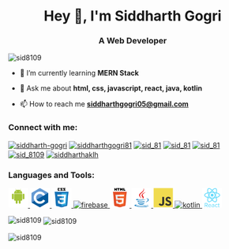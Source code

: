<h1 align="center">Hey 👋, I'm Siddharth Gogri</h1>
<h3 align="center">A Web Developer</h3>

<p align="left"> <img src="https://komarev.com/ghpvc/?username=sid8109&label=Profile%20views&color=0e75b6&style=flat" alt="sid8109" /> </p>

- 🌱 I’m currently learning **MERN Stack**

- 💬 Ask me about **html, css, javascript, react, java, kotlin**

- 📫 How to reach me **siddharthgogri05@gmail.com**

<h3 align="left">Connect with me:</h3>
<p align="left">
<a href="https://linkedin.com/in/siddharth-gogri-02552a248" target="blank"><img align="center" src="https://raw.githubusercontent.com/rahuldkjain/github-profile-readme-generator/master/src/images/icons/Social/linked-in-alt.svg" alt="siddharth-gogri" height="30" width="40" /></a>
<a href="https://instagram.com/siddharthgogri81" target="blank"><img align="center" src="https://raw.githubusercontent.com/rahuldkjain/github-profile-readme-generator/master/src/images/icons/Social/instagram.svg" alt="siddharthgogri81" height="30" width="40" /></a>
<a href="https://www.codechef.com/users/sid_81" target="blank"><img align="center" src="https://cdn.jsdelivr.net/npm/simple-icons@3.1.0/icons/codechef.svg" alt="sid_81" height="30" width="40" /></a>
<a href="https://www.hackerrank.com/sid_81" target="blank"><img align="center" src="https://raw.githubusercontent.com/rahuldkjain/github-profile-readme-generator/master/src/images/icons/Social/hackerrank.svg" alt="sid_81" height="30" width="40" /></a>
<a href="https://codeforces.com/profile/sid_81" target="blank"><img align="center" src="https://raw.githubusercontent.com/rahuldkjain/github-profile-readme-generator/master/src/images/icons/Social/codeforces.svg" alt="sid_81" height="30" width="40" /></a>
<a href="https://www.leetcode.com/sid_8109" target="blank"><img align="center" src="https://raw.githubusercontent.com/rahuldkjain/github-profile-readme-generator/master/src/images/icons/Social/leet-code.svg" alt="sid_8109" height="30" width="40" /></a>
<a href="https://auth.geeksforgeeks.org/user/siddharthaklh" target="blank"><img align="center" src="https://raw.githubusercontent.com/rahuldkjain/github-profile-readme-generator/master/src/images/icons/Social/geeks-for-geeks.svg" alt="siddharthaklh" height="30" width="40" /></a>
</p>

<h3 align="left">Languages and Tools:</h3>
<p align="left"> <a href="https://developer.android.com" target="_blank" rel="noreferrer"> <img src="https://raw.githubusercontent.com/devicons/devicon/master/icons/android/android-original-wordmark.svg" alt="android" width="40" height="40"/> </a> <a href="https://www.cprogramming.com/" target="_blank" rel="noreferrer"> <img src="https://raw.githubusercontent.com/devicons/devicon/master/icons/c/c-original.svg" alt="c" width="40" height="40"/> </a> <a href="https://www.w3schools.com/css/" target="_blank" rel="noreferrer"> <img src="https://raw.githubusercontent.com/devicons/devicon/master/icons/css3/css3-original-wordmark.svg" alt="css3" width="40" height="40"/> </a> <a href="https://firebase.google.com/" target="_blank" rel="noreferrer"> <img src="https://www.vectorlogo.zone/logos/firebase/firebase-icon.svg" alt="firebase" width="40" height="40"/> </a> <a href="https://www.w3.org/html/" target="_blank" rel="noreferrer"> <img src="https://raw.githubusercontent.com/devicons/devicon/master/icons/html5/html5-original-wordmark.svg" alt="html5" width="40" height="40"/> </a> <a href="https://www.java.com" target="_blank" rel="noreferrer"> <img src="https://raw.githubusercontent.com/devicons/devicon/master/icons/java/java-original.svg" alt="java" width="40" height="40"/> </a> <a href="https://developer.mozilla.org/en-US/docs/Web/JavaScript" target="_blank" rel="noreferrer"> <img src="https://raw.githubusercontent.com/devicons/devicon/master/icons/javascript/javascript-original.svg" alt="javascript" width="40" height="40"/> </a> <a href="https://kotlinlang.org" target="_blank" rel="noreferrer"> <img src="https://www.vectorlogo.zone/logos/kotlinlang/kotlinlang-icon.svg" alt="kotlin" width="40" height="40"/> </a> <a href="https://reactjs.org/" target="_blank" rel="noreferrer"> <img src="https://raw.githubusercontent.com/devicons/devicon/master/icons/react/react-original-wordmark.svg" alt="react" width="40" height="40"/> </a> </p>

<p><img align="left" src="https://github-readme-stats.vercel.app/api/top-langs?username=sid8109&show_icons=true&locale=en&layout=compact" alt="sid8109" /></p>

<p>&nbsp;<img align="center" src="https://github-readme-stats.vercel.app/api?username=sid8109&show_icons=true&locale=en" alt="sid8109" /></p>

<p><img align="center" src="https://github-readme-streak-stats.herokuapp.com/?user=sid8109&" alt="sid8109" /></p>
